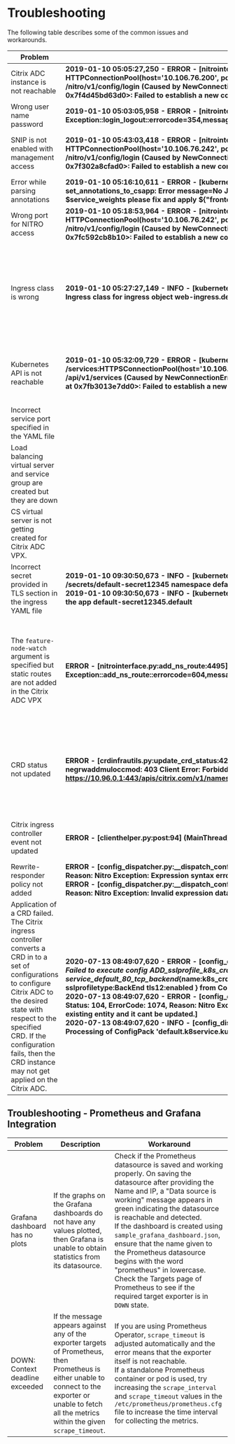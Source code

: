 # Troubleshooting

The following table describes some of the common issues and workarounds.

|**Problem**|**Log**|**Workaround**|
|------|-----|-----|
|Citrix ADC instance is not reachable|**2019-01-10 05:05:27,250 - ERROR - [nitrointerface.py:login_logout:94] (MainThread) Exception: HTTPConnectionPool(host='10.106.76.200', port=80): Max retries exceeded with url: /nitro/v1/config/login (Caused by NewConnectionError('<urllib3.connection.HTTPConnection object at 0x7f4d45bd63d0>: Failed to establish a new connection: [Errno 113] No route to host',))**|Ensure that Citrix ADC is up and running, and you can ping the NSIP address.|
|Wrong user name password|**2019-01-10 05:03:05,958  - ERROR - [nitrointerface.py:login_logout:90] (MainThread) Nitro Exception::login_logout::errorcode=354,message=Invalid username or password**| |
|SNIP is not enabled with management access|**2019-01-10 05:43:03,418  - ERROR - [nitrointerface.py:login_logout:94] (MainThread) Exception: HTTPConnectionPool(host='10.106.76.242', port=80): Max retries exceeded with url: /nitro/v1/config/login (Caused by NewConnectionError('<urllib3.connection.HTTPConnection object at 0x7f302a8cfad0>: Failed to establish a new connection: [Errno 110] Connection timed out',))**|Ensure that you have enabled the management access in Citrix ADC (for Citrix ADC VPX high availability) and set the IP address, **NSIP**, with management access enabled.|
|Error while parsing annotations|**2019-01-10 05:16:10,611 - ERROR - [kubernetes.py:set_annotations_to_csapp:1040] (MainThread) set_annotations_to_csapp: Error message=No JSON object could be decodedInvalid Annotation $service_weights please fix and apply ${"frontend":, "catalog":95}**| |
|Wrong port for NITRO access|**2019-01-10 05:18:53,964 - ERROR - [nitrointerface.py:login_logout:94] (MainThread) Exception: HTTPConnectionPool(host='10.106.76.242', port=34438): Max retries exceeded with url: /nitro/v1/config/login (Caused by NewConnectionError('<urllib3.connection.HTTPConnection object at 0x7fc592cb8b10>: Failed to establish a new connection: [Errno 111] Connection refused',))**|Verify if the correct port is specified for NITRO access. By default, Citrix ingress controller uses port **80** for communcation.|
| Ingress class is wrong|**2019-01-10 05:27:27,149  - INFO - [kubernetes.py:get_all_ingresses:1329] (MainThread) Unsupported Ingress class for ingress object web-ingress.default**|Verify that the ingress file belongs to the ingress class that Citrix ingress controller monitors. See the following log for information about the ingress classes listened by Citrix ingress controller: <br> Log: 2019-01-10 05:27:27,120 - DEBUG - [kubernetes.py:__init__:63] (MainThread) Ingress classes allowed: <br> 2019-01-10 05:27:27,120 - DEBUG - [kubernetes.py:__init__:64] (MainThread) ['vpxclass']|
|Kubernetes API is not reachable|**2019-01-10 05:32:09,729  - ERROR - [kubernetes.py:_get:222] (Thread-1) Error while calling /services:HTTPSConnectionPool(host='10.106.76.237', port=6443): Max retries exceeded with url: /api/v1/services (Caused by NewConnectionError('<urllib3.connection.VerifiedHTTPSConnection object at 0x7fb3013e7dd0>: Failed to establish a new connection: [Errno 111] Connection refused',))**| Check if the kubernetes_url is correct. Use the command, `kubectl cluster-info` to get the URL information. Ensure that the Kubernetes master is running at `https://kubernetes_master_address:6443` and also the Kubernetes API server pod is up and running. |
| Incorrect service port specified in the YAML file| |Provide the correct port details in the ingress YAML file and reapply to solve the issue. |
|Load balancing virtual server and service group are created but they are down| |Check for the service name and port used in the YAML file. For Citrix ADC VPX, ensure that `--feature-node-watch` is set to `true`, when bringing up the Citrix ingress controller.|
|CS virtual server is not getting created for Citrix ADC VPX.| |Use the annotation, `ingress.citrix.com/frontend-ip`, in the ingress YAML file for Citrix ADC VPX.|
|Incorrect secret provided in TLS section in the ingress YAML file|**2019-01-10 09:30:50,673 - INFO - [kubernetes.py:_get:231] (MainThread) Resource not found: /secrets/default-secret12345 namespace default** <br> **2019-01-10 09:30:50,673 - INFO - [kubernetes.py:get_secret:1712] (MainThread) Failed to get secret for the app default-secret12345.default**|Correct the values in the YAML file and reapply to solve the issue. |
|The `feature-node-watch` argument is specified but static routes are not added in the Citrix ADC VPX|**ERROR - [nitrointerface.py:add_ns_route:4495] (MainThread) Nitro Exception::add_ns_route::errorcode=604,message=The gateway is not directly reachable**|This error occurs when `feature-node-watch` is enabled when Citrix ADC VPX and Kubernetes cluster is not in the same network. The`- --feature-node-watch` argument needs to be removed from the Citrix ingress controller YAML file. Static routes do not work when Citrix ADC VPX and Kubernetes cluster are in different network.You need to use Citrix node controller to create tunnels between Citrix ADC VPX and cluster nodes.|
|CRD status not updated|**ERROR - [crdinfrautils.py:update_crd_status:42] (MainThread) Exception during CRD status update for negrwaddmuloccmod: 403 Client Error: Forbidden for url: https://10.96.0.1:443/apis/citrix.com/v1/namespaces/default/rewritepolicies/negrwaddmuloccmod/status**| Verify that permission to push CRD status is provided in the RBAC. The permission should be similar to the following: <BR> - apiGroups: ["citrix.com"] resources: ["rewritepolicies/status", "canarycrds/status", "authpolicies/status", "ratelimits/status", "listeners/status", "httproutes/status", "wafs/status"] |
|Citrix ingress controller event not updated| **ERROR - [clienthelper.py:post:94] (MainThread) Reuqest /events to api server is forbidden** | Verify that the permission to update the Citrix ingress controller pod events is provided in the RBAC. <BR> - apiGroups: [""] resources: ["events"] verbs: ["create"] |
|Rewrite-responder policy not added| **ERROR - [config_dispatcher.py:__dispatch_config_pack:324] (Dispatcher) Status: 104, ErrorCode: 3081, Reason: Nitro Exception: Expression syntax error [D(10, 20).^RE_SELECT(, Offset 15] <BR> ERROR - [config_dispatcher.py:__dispatch_config_pack:324] (Dispatcher) Status: 104, ErrorCode: 3098, Reason: Nitro Exception: Invalid expression data type [ent.ip.src^, Offset 13]** | Such errors are usually due to incorrect expressions in rewrite-responder CRDs. Fix the expression and reapply the CRD. |
| Application of a CRD failed. The Citrix ingress controller converts a CRD in to a set of configurations to configure Citrix ADC to the desired state with respect to the specified CRD. If the configuration fails, then the CRD instance may not get applied on the Citrix ADC.| **2020-07-13 08:49:07,620  - ERROR - [config_dispatcher.py:__dispatch_config_pack:256] (Dispatcher) Failed to execute config ADD_sslprofile_k8s_crd_k8service_kuard-service_default_80_tcp_backend_{name:k8s_crd_k8service_kuard-service_default_80_tcp_backend sslprofiletype:BackEnd tls12:enabled } from ConfigPack 'default.k8service.kuard-service.add_spec' <BR>2020-07-13 08:49:07,620  - ERROR - [config_dispatcher.py:__dispatch_config_pack:257] (Dispatcher) Status: 104, ErrorCode: 1074, Reason: Nitro Exception: Invalid value [sslProfileType, value differs from existing entity and it cant be updated.]<BR>2020-07-13 08:49:07,620  - INFO - [config_dispatcher.py:__dispatch_config_pack:263] (Dispatcher) Processing of ConfigPack 'default.k8service.kuard-service.add_spec' failed** | Log shows that the Nitro command has failed. The same log will appear in Citrix ADC as well. Check the Citrix ADC `ns.log` and search for the error string using the `grep` command to figure out the Citrix ADC command which failed during the application of CRD. Try to delete the CRD and add it again. If you see the issue again, report it on the cloud native slack channel.|


## Troubleshooting - Prometheus and Grafana Integration

|**Problem**|**Description**|**Workaround**|
|------|-----|-----|
|Grafana dashboard has no plots|If the graphs on the Grafana dashboards do not have any values plotted, then Grafana is unable to obtain statistics from its datasource.| Check if the Prometheus datasource is saved and working properly. On saving the datasource after providing the Name and IP, a "Data source is working" message appears in green indicating the datasource is reachable and detected. <br>If the dashboard is created using `sample_grafana_dashboard.json`, ensure that the name given to the Prometheus datasource begins with the word "prometheus" in lowercase. <br>Check the Targets page of Prometheus to see if the required target exporter is in `DOWN` state.|
| DOWN: Context deadline exceeded| If the message appears against any of the exporter targets of Prometheus, then Prometheus is either unable to connect to the exporter or unable to fetch all the metrics within the given `scrape_timeout`.|If you are using Prometheus Operator, `scrape_timeout` is adjusted automatically and the error means that the exporter itself is not reachable. <br>If a standalone Prometheus container or pod is used, try increasing the `scrape_interval` and `scrape_timeout` values in the `/etc/prometheus/prometheus.cfg` file to increase the time interval for collecting the metrics.|

